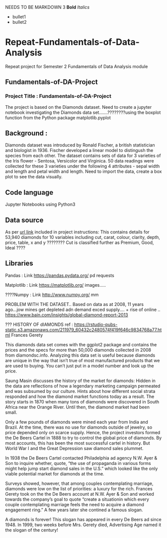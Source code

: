 
NEEDS TO BE MARKDOWN 3
__Bold__
*Italics*

- bullet1 
- bullet2


# Repeat-Fundamentals-of-Data-Analysis
Repeat project for Semester 2 Fundamentals of Data Analysis module

## Fundamentals-of-DA-Project

### Project Title : Fundamentals-of-DA-Project  
The project is based on the Diamonds dataset. Need to create a jupyter notebook investigating the Diamonds data set.......????????using the boxplot function from the Python package matplotlib.pyplot

## Background : 


Diamonds dataset was 
introduced by Ronald Fischer, a british statistician and biologist in 1936. 
Fischer developed a linear model to distingush the species from each other. 
The dataset contains sets of data for 3 varieties of the Iris flower - Sentosa, Versicolor and Virginica.
50 data readings were collected for these 3 varieties under the following 4 attributes - sepal width and length and petal width and length. 
Need to import the data, create a box plot to see the data visually.

## Code language
Jupyter Notebooks using Python3

## Data source
As per [url link](https://github.com/ianmcloughlin/datasets/raw/master/diamonds.csv) included in project instructions: 
This contains details for 53,940 diamonds for 10 variables including cut, carat, colour, clarity, depth, price, table, x and y ????????
Cut is classified further as Premium, Good, Ideal
????


## Libraries
Pandas : Link https://pandas.pydata.org/
pd
requests

Matplotlib : Link https://matplotlib.org/
images.....

????Numpy : Link http://www.numpy.org/
mm

PROBLEM WITH THE DATASET..
Based on data as at 2008, 11 years ago...jow mines get depleted adn demand exced supply.... + rise of online ..
https://www.bain.com/insights/global-diamond-report-2013


??? HISTORY OF dIAMONDS ref : https://rstudio-pubs-static.s3.amazonaws.com/211979_60432c2480574f419f646c9834768a77.html
Frances Gerety

This diamonds data set comes with the ggplot2 package and contains the prices and the specs for more than 50,000 diamonds collected in 2008 from diamondsc.info. Analyzing this data set is useful because diamonds are unique in the way that isn’t true of most manufactured products that we are used to buying. You can’t just put in a model number and look up the price.

Saung Masin discusses the history of the market for diamonds: Hidden in the data are reflections of how a legendary marketing campaign permeated and was subsumed by our culture. Hints about how different social strata responded and how the diamond market functions today as a result. The story starts in 1870 when many tons of diamonds were discovered in South Africa near the Orange River. Until then, the diamond market had been small.

Only a few pounds of diamonds were mined each year from India and Brazil. At the time, there was no use for diamonds outside of jewelry, so price depended only on scarce supply. Hence, the project investors formed the De Beers Cartel in 1888 to try to control the global price of diamonds. By most accounts, this has been the most successful cartel in history. But World War I and the Great Depression saw diamond sales plummet.

In 1938 the De Beers Cartel contacted Philadelphia ad agency N.W. Ayer & Son to inquire whether, quote, “the use of propaganda in various forms might help jump start diamond sales in the U.S.” which looked like the only viable potential market for diamonds at the time.

Surveys showed, however, that among couples contemplating marriage, diamonds were low on the list of priorities: a luxury for the rich. Frances Gerety took on the the De Beers account at N.W. Ayer & Son and worked towards the company’s goal to quote “create a situationin which every couple contemplating marriage feels the need to acquire a diamond engagement ring.” A few years later she contined a famous slogan.

A diamonds is forever!
This slogan has appeared in every De Beers ad since 1948. In 1999, two weeks before Mrs. Gerety died, Advertising Age named it the slogan of the century!
